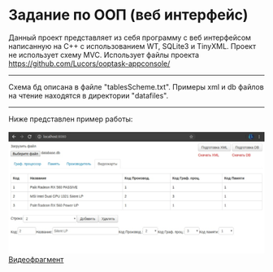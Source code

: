 # Задание по ООП (веб интерфейс)
Данный проект представляет из себя программу с веб интерфейсом написанную на С++ с использованием WT, SQLite3 и TinyXML. Проект не использует схему MVC. Использует файлы проекта https://github.com/Lucors/ooptask-appconsole/<br>
***
Схема бд описана в файле "tablesScheme.txt". Примеры xml и db файлов на чтение находятся в директории "datafiles".
***
Ниже представлен пример работы:<br><br>
![Preview](preview.png) <br>
[Видеофрагмент](https://youtu.be/crsGMR1ULCQ)
